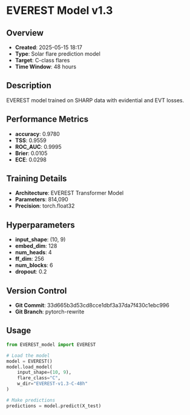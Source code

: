 # EVEREST Model v1.3

## Overview
- **Created**: 2025-05-15 18:17
- **Type**: Solar flare prediction model
- **Target**: C-class flares
- **Time Window**: 48 hours

## Description
EVEREST model trained on SHARP data with evidential and EVT losses.

## Performance Metrics
- **accuracy**: 0.9780
- **TSS**: 0.9559
- **ROC_AUC**: 0.9995
- **Brier**: 0.0105
- **ECE**: 0.0298


## Training Details
- **Architecture**: EVEREST Transformer Model
- **Parameters**: 814,090
- **Precision**: torch.float32

## Hyperparameters
- **input_shape**: (10, 9)
- **embed_dim**: 128
- **num_heads**: 4
- **ff_dim**: 256
- **num_blocks**: 6
- **dropout**: 0.2

## Version Control
- **Git Commit**: 33d665b3d53cd8cce1dbf3a37da7f430c1ebc996
- **Git Branch**: pytorch-rewrite

## Usage
```python
from EVEREST_model import EVEREST

# Load the model
model = EVEREST()
model.load_model(
    input_shape=(10, 9),
    flare_class="C",
    w_dir="EVEREST-v1.3-C-48h"
)

# Make predictions
predictions = model.predict(X_test)
```
